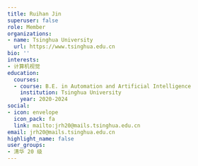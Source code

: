 ```yaml
---
title: Ruihan Jin
superuser: false
role: Member
organizations:
- name: Tsinghua University
  url: https://www.tsinghua.edu.cn
bio: ''
interests:
- 计算机视觉
education:
  courses:
  - course: B.E. in Automation and Artificial Intelligence
    institution: Tsinghua University
    year: 2020-2024
social:
- icon: envelope
  icon_pack: fa
  link: mailto:jrh20@mails.tsinghua.edu.cn
email: jrh20@mails.tsinghua.edu.cn
highlight_name: false
user_groups:
- 清华 20 级
---
```

